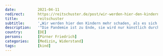 ```yaml
---
date:          2021-04-11
redirect:      https://reitschuster.de/post/wir-werden-hier-den-kindern-mehr-schaden-als-es-sich-einige-ueberhaupt-vorstellen-koennen/
title:         reitschuster
subtitle:      '„Wir werden hier den Kindern mehr schaden, als es sich einige überhaupt vorstellen können.“'
description:   '"Die Pandemie ist zu Ende, sie wird nur künstlich durch das Spiel der Zahlen samt ständiger Angstmacherei und Drohungen aufrecht erhalten." Friedrich Pürner wurde wegen seiner Kritik an der Corona-Politik im Herbst 2020 in Bayern seines Amtes enthoben. Im Interview spricht er Klartext und erhebt schwere Vorwürfe.'
country:       [DE]
persons:       [Pürner Friedrich]
categories:    [Medizin, Widerstand]
tags:          [kind]
---
```

